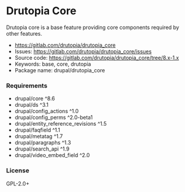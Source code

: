 <!-- writeme -->
Drutopia Core
=============

Drutopia core is a base feature providing core components required by other features.

 * https://gitlab.com/drutopia/drutopia_core
 * Issues: https://gitlab.com/drutopia/drutopia_core/issues
 * Source code: https://gitlab.com/drutopia/drutopia_core/tree/8.x-1.x
 * Keywords: base, core, drutopia
 * Package name: drupal/drutopia_core


### Requirements

 * drupal/core ^8.6
 * drupal/ds ^3.1
 * drupal/config_actions ^1.0
 * drupal/config_perms ^2.0-beta1
 * drupal/entity_reference_revisions ^1.5
 * drupal/faqfield ^1.1
 * drupal/metatag ^1.7
 * drupal/paragraphs ^1.3
 * drupal/search_api ^1.9
 * drupal/video_embed_field ^2.0


### License

GPL-2.0+

<!-- endwriteme -->
